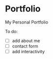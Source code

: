 # Portfolio

My Personal Portfolio

To do:

- [ ] add about me
- [ ] contact form
- [ ] add interactivity
